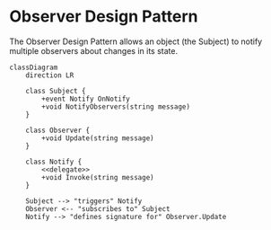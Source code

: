 
# Observer Design Pattern

The Observer Design Pattern allows an object (the Subject) to notify multiple observers about changes in its state.

```mermaid
classDiagram
    direction LR

    class Subject {
        +event Notify OnNotify
        +void NotifyObservers(string message)
    }

    class Observer {
        +void Update(string message)
    }

    class Notify {
        <<delegate>>
        +void Invoke(string message)
    }

    Subject --> "triggers" Notify
    Observer <-- "subscribes to" Subject
    Notify --> "defines signature for" Observer.Update
```
